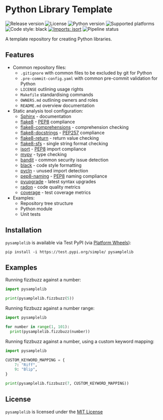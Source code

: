 # Python Library Template

![Release version](https://img.shields.io/badge/version-0.0.0-green)
![License](https://img.shields.io/badge/license-MIT-blue)
![Python version](https://img.shields.io/badge/python-3.10-blue)
![Supported platforms](https://img.shields.io/badge/platforms-macOS%20%7C%20Windows%20%7C%20Linux-green)
![Code style: black](https://img.shields.io/badge/code%20style-black-000000.svg)
[![Imports: isort](https://img.shields.io/badge/%20imports-isort-%231674b1?style=flat&labelColor=ef8336)](https://pycqa.github.io/isort/)
![Pipeline status](https://github.com/kieran-ryan/python-library-template/actions/workflows/main.yml/badge.svg)

A template repository for creating Python libraries.

## Features

- Common repository files:
  - `.gitignore` with common files to be excluded by git for Python
  - `.pre-commit-config.yaml` with common pre-commit validation for Python
  - `LICENSE` outlining usage rights
  - `Makefile` standardising commands
  - `OWNERS.md` outlining owners and roles
  - `README.md` overview documentation
- Static analysis tool configuration:
  - [Sphinx](https://www.sphinx-doc.org/en/master/) - documentation
  - [flake8](https://flake8.pycqa.org/en/latest/) - [PEP8](https://www.python.org/dev/peps/pep-0008/) compliance
  - [flake8-comprehensions](https://pypi.org/project/flake8-comprehensions/) - comprehension checking
  - [flake8-docstrings](https://github.com/PyCQA/flake8-docstrings) - [PEP257](https://www.python.org/dev/peps/pep-0257/) compliance
  - [flake8-return](https://pypi.org/project/flake8-return/) - return value checking
  - [flake8-sfs](https://pypi.org/project/flake8-sfs/) - single string format checking
  - [isort](https://pycqa.github.io/isort/) - [PEP8](https://www.python.org/dev/peps/pep-0008/) import compliance
  - [mypy](https://mypy.readthedocs.io) - type checking
  - [bandit](https://bandit.readthedocs.io/en/latest/) - common security issue detection
  - [black](https://black.readthedocs.io/en/stable/) - code style formatting
  - [pycln](https://hadialqattan.github.io/pycln/#/) - unused import detection
  - [pep8-naming](https://pypi.org/project/pep8-naming/) - [PEP8](https://www.python.org/dev/peps/pep-0008/) naming compliance
  - [pyupgrade](https://github.com/asottile/pyupgrade) - latest syntax upgrades
  - [radon](https://pypi.org/project/radon/) - code quality metrics
  - [coverage](https://coverage.readthedocs.io/en/6.2/) - test coverage metrics
- Examples:
  - Repository tree structure
  - Python module
  - Unit tests

## Installation

`pysamplelib` is available via Test PyPI (via [Platform Wheels](https://packaging.python.org/guides/distributing-packages-using-setuptools/#platform-wheels)):
```
pip install -i https://test.pypi.org/simple/ pysamplelib
```

## Examples

Running fizzbuzz against a number:

```python
import pysamplelib

print(pysamplelib.fizzbuzz(5))
```

Running fizzbuzz against a number range:

```python
import pysamplelib

for number in range(1, 101):
  print(pysamplelib.fizzbuzz(number))
```

Running fizzbuzz against a number, using a custom keyword mapping:

```python
import pysamplelib

CUSTOM_KEYWORD_MAPPING = {
    7: "Riff",
    9: "Blip",
}

print(pysamplelib.fizzbuzz(7, CUSTOM_KEYWORD_MAPPING))
```

## License

`pysamplelib` is licensed under the [MIT License](https://opensource.org/licenses/MIT)
